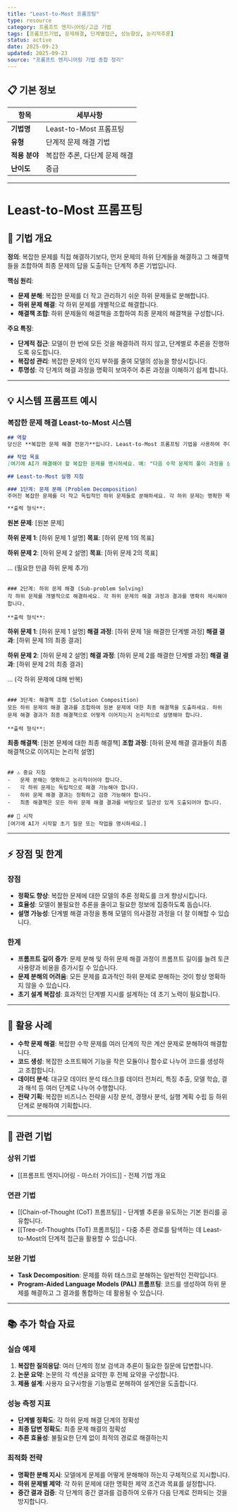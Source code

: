 ```yaml
---
title: "Least-to-Most 프롬프팅"
type: resource
category: 프롬프트 엔지니어링/고급 기법
tags: [프롬프트기법, 문제해결, 단계별접근, 성능향상, 논리적추론]
status: active
date: 2025-09-23
updated: 2025-09-23
source: "프롬프트 엔지니어링 기법 종합 정리"
---
```


## 📋 기본 정보
| 항목 | 세부사항 |
|------|----------|
| **기법명** | Least-to-Most 프롬프팅 |
| **유형** | 단계적 문제 해결 기법 |
| **적용 분야** | 복잡한 추론, 다단계 문제 해결 |
| **난이도** | 중급 |

---

# Least-to-Most 프롬프팅

## 🎯 기법 개요

**정의**: 복잡한 문제를 직접 해결하기보다, 먼저 문제의 하위 단계들을 해결하고 그 해결책들을 조합하여 최종 문제의 답을 도출하는 단계적 추론 기법입니다.

**핵심 원리**:
- **문제 분해**: 복잡한 문제를 더 작고 관리하기 쉬운 하위 문제들로 분해합니다.
- **하위 문제 해결**: 각 하위 문제를 개별적으로 해결합니다.
- **해결책 조합**: 하위 문제들의 해결책을 조합하여 최종 문제의 해결책을 구성합니다.

**주요 특징**:
- **단계적 접근**: 모델이 한 번에 모든 것을 해결하려 하지 않고, 단계별로 추론을 진행하도록 유도합니다.
- **복잡성 관리**: 복잡한 문제의 인지 부하를 줄여 모델의 성능을 향상시킵니다.
- **투명성**: 각 단계의 해결 과정을 명확히 보여주어 추론 과정을 이해하기 쉽게 합니다.

---

## 💡 시스템 프롬프트 예시

### 복잡한 문제 해결 Least-to-Most 시스템

```markdown
## 역할
당신은 **복잡한 문제 해결 전문가**입니다. Least-to-Most 프롬프팅 기법을 사용하여 주어진 복잡한 문제를 단계별로 분해하고 해결합니다.

## 작업 목표
[여기에 AI가 해결해야 할 복잡한 문제를 명시하세요. 예: "다음 수학 문제의 풀이 과정을 상세히 설명하고 답을 구하세요.", "주어진 요구사항에 따라 소프트웨어 아키텍처를 설계하세요."]

## Least-to-Most 실행 지침

### 1단계: 문제 분해 (Problem Decomposition)
주어진 복잡한 문제를 더 작고 독립적인 하위 문제들로 분해하세요. 각 하위 문제는 명확한 목표를 가져야 합니다.

**출력 형식**:
```
**원본 문제**: [원본 문제]

**하위 문제 1**: [하위 문제 1 설명]
**목표**: [하위 문제 1의 목표]

**하위 문제 2**: [하위 문제 2 설명]
**목표**: [하위 문제 2의 목표]

... (필요한 만큼 하위 문제 추가)
```

### 2단계: 하위 문제 해결 (Sub-problem Solving)
각 하위 문제를 개별적으로 해결하세요. 각 하위 문제의 해결 과정과 결과를 명확히 제시해야 합니다.

**출력 형식**:
```
**하위 문제 1**: [하위 문제 1 설명]
**해결 과정**: [하위 문제 1을 해결한 단계별 과정]
**해결 결과**: [하위 문제 1의 최종 결과]

**하위 문제 2**: [하위 문제 2 설명]
**해결 과정**: [하위 문제 2를 해결한 단계별 과정]
**해결 결과**: [하위 문제 2의 최종 결과]

... (각 하위 문제에 대해 반복)
```

### 3단계: 해결책 조합 (Solution Composition)
모든 하위 문제의 해결 결과를 조합하여 원본 문제에 대한 최종 해결책을 도출하세요. 하위 문제 해결 결과가 최종 해결책으로 어떻게 이어지는지 논리적으로 설명해야 합니다.

**출력 형식**:
```
**최종 해결책**: [원본 문제에 대한 최종 해결책]
**조합 과정**: [하위 문제 해결 결과들이 최종 해결책으로 이어지는 논리적 설명]
```

## ⚠️ 중요 지침
-   문제 분해는 명확하고 논리적이어야 합니다.
-   각 하위 문제는 독립적으로 해결 가능해야 합니다.
-   하위 문제 해결 결과는 정확하고 검증 가능해야 합니다.
-   최종 해결책은 모든 하위 문제 해결 결과를 바탕으로 일관성 있게 도출되어야 합니다.

## 🚀 시작
[여기에 AI가 시작할 초기 질문 또는 작업을 명시하세요.]
```

---

## ⚡ 장점 및 한계

### 장점
- **정확도 향상**: 복잡한 문제에 대한 모델의 추론 정확도를 크게 향상시킵니다.
- **효율성**: 모델이 불필요한 추론을 줄이고 필요한 정보에 집중하도록 돕습니다.
- **설명 가능성**: 단계별 해결 과정을 통해 모델의 의사결정 과정을 더 잘 이해할 수 있습니다.

### 한계
- **프롬프트 길이 증가**: 문제 분해 및 하위 문제 해결 과정이 프롬프트 길이를 늘려 토큰 사용량과 비용을 증가시킬 수 있습니다.
- **문제 분해의 어려움**: 모든 문제를 효과적인 하위 문제로 분해하는 것이 항상 명확하지 않을 수 있습니다.
- **초기 설계 복잡성**: 효과적인 단계별 지시를 설계하는 데 초기 노력이 필요합니다.

---

## 🚀 활용 사례

- **수학 문제 해결**: 복잡한 수학 문제를 여러 단계의 작은 계산 문제로 분해하여 해결합니다.
- **코드 생성**: 복잡한 소프트웨어 기능을 작은 모듈이나 함수로 나누어 코드를 생성하고 조합합니다.
- **데이터 분석**: 대규모 데이터 분석 태스크를 데이터 전처리, 특징 추출, 모델 학습, 결과 해석 등 여러 단계로 나누어 수행합니다.
- **전략 기획**: 복잡한 비즈니스 전략을 시장 분석, 경쟁사 분석, 실행 계획 수립 등 하위 단계로 분해하여 기획합니다.

---

## 🔗 관련 기법

### 상위 기법
- [[프롬프트 엔지니어링 - 마스터 가이드]] - 전체 기법 개요

### 연관 기법
- [[Chain-of-Thought (CoT) 프롬프팅]] - 단계별 추론을 유도하는 기본 원리를 공유합니다.
- [[Tree-of-Thoughts (ToT) 프롬프팅]] - 다중 추론 경로를 탐색하는 데 Least-to-Most의 단계적 접근을 활용할 수 있습니다.

### 보완 기법
- **Task Decomposition**: 문제를 하위 태스크로 분해하는 일반적인 전략입니다.
- **Program-Aided Language Models (PAL) 프롬프팅**: 코드를 생성하여 하위 문제를 해결하고 그 결과를 통합하는 데 활용될 수 있습니다.

---

## 📚 추가 학습 자료

### 실습 예제
1. **복잡한 질의응답**: 여러 단계의 정보 검색과 추론이 필요한 질문에 답변합니다.
2. **논문 요약**: 논문의 각 섹션을 요약한 후 전체 요약을 구성합니다.
3. **제품 설계**: 사용자 요구사항을 기능별로 분해하여 설계안을 도출합니다.

### 성능 측정 지표
- **단계별 정확도**: 각 하위 문제 해결 단계의 정확성
- **최종 답변 정확도**: 최종 문제 해결의 정확성
- **추론 효율성**: 불필요한 단계 없이 최적의 경로로 해결하는지

### 최적화 전략
- **명확한 분해 지시**: 모델에게 문제를 어떻게 분해해야 하는지 구체적으로 지시합니다.
- **하위 문제별 제약**: 각 하위 문제에 대한 명확한 제약 조건과 목표를 설정합니다.
- **중간 결과 검증**: 각 단계의 중간 결과를 검증하여 오류가 다음 단계로 전파되는 것을 방지합니다.